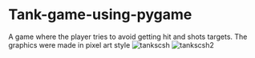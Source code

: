 # Tank-game-using-pygame
A game where the player tries to avoid getting hit and shots targets. The graphics were made in pixel art style
![tankscsh](https://user-images.githubusercontent.com/83286569/153963709-810529ae-75fc-4166-9cd0-63591c22505d.png)
![tankscsh2](https://user-images.githubusercontent.com/83286569/153964171-29f2658e-2aa1-41bb-af66-eb3838b48cea.png)
